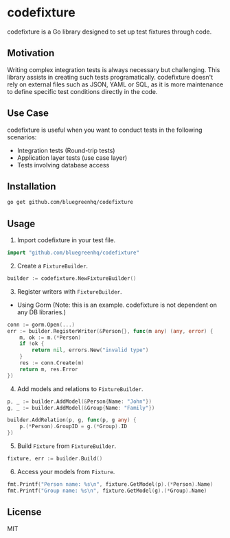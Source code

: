 # codefixture
codefixture is a Go library designed to set up test fixtures through code.


## Motivation
Writing complex integration tests is always necessary but challenging.
This library assists in creating such tests programatically.
codefixture doesn't rely on external files such as JSON, YAML or SQL,
as it is more maintenance to define specific test conditions directly in the code.

## Use Case

codefixture is useful when you want to conduct tests in the following scenarios:

* Integration tests (Round-trip tests)
* Application layer tests (use case layer)
* Tests involving database access

## Installation

```bash
go get github.com/bluegreenhq/codefixture
```

## Usage

1. Import codefixture in your test file.
```go
import "github.com/bluegreenhq/codefixture"
```

2. Create a `FixtureBuilder`.
```go
builder := codefixture.NewFixtureBuilder()
```

3. Register writers with `FixtureBuilder`.

* Using Gorm
(Note: this is an example. codefixture is not dependent on any DB libraries.)

```go
conn := gorm.Open(...)
err := builder.RegisterWriter(&Person{}, func(m any) (any, error) {
    m, ok := m.(*Person)
    if !ok {
        return nil, errors.New("invalid type")
    }
    res := conn.Create(m)
    return m, res.Error
})
```

4. Add models and relations to `FixtureBuilder`.

```go
p, _ := builder.AddModel(&Person{Name: "John"})
g, _ := builder.AddModel(&Group{Name: "Family"})

builder.AddRelation(p, g, func(p, g any) {
    p.(*Person).GroupID = g.(*Group).ID
})
```

5. Build `Fixture` from `FixtureBuilder`.

```go
fixture, err := builder.Build()
```

6. Access your models from `Fixture`.

```go
fmt.Printf("Person name: %s\n", fixture.GetModel(p).(*Person).Name)
fmt.Printf("Group name: %s\n", fixture.GetModel(g).(*Group).Name)
```

## License

MIT
